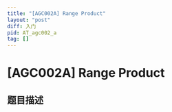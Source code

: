 ```yaml
---
title: "[AGC002A] Range Product"
layout: "post"
diff: 入门
pid: AT_agc002_a
tag: []
---
```


# [AGC002A] Range Product

## 题目描述

[problemUrl]: https://atcoder.jp/contests/agc002/tasks/agc002_a



